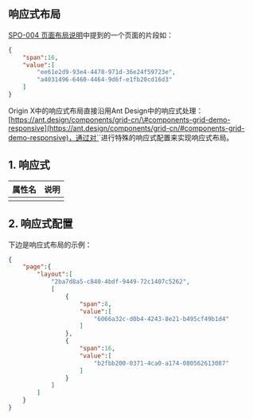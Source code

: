 ## 响应式布局

[SPO-004 页面布局说明](/specification/3-origin-xgui-fan/spo-004-ye-mian-bu-ju-shuo-ming.md)中提到的一个页面的片段如：

```json
{
    "span":16,
    "value":[
        "ee61e2d9-93e4-4478-971d-36e24f59723e",
        "a4031496-6460-4464-9d6f-e1fb20cd16d3"
    ]
}
```

Origin X中的响应式布局直接沿用Ant Design中的响应式处理：[https://ant.design/components/grid-cn/\#components-grid-demo-responsive](https://ant.design/components/grid-cn/#components-grid-demo-responsive)，通过对`<Col/>`进行特殊的响应式配置来实现响应式布局。

## 1. 响应式

| 属性名 | 说明 |
| :--- | :--- |
|  |  |

## 2. 响应式配置

下边是响应式布局的示例：

```json
{
    "page":{
        "layout":[
            "2ba7d8a5-c840-4bdf-9449-72c1407c5262",
            [
                {
                    "span":8,
                    "value":[
                        "6066a32c-d0b4-4243-8e21-b495cf49b1d4"
                    ]
                },
                {
                    "span":16,
                    "value":[
                        "b2fbb200-0371-4ca0-a174-080562613087"
                    ]
                }
            ]
        ]
    }
}
```



